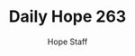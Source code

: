 ---
image: /assets/img/daily-hope-default-artwork.png
title: Daily Hope 263
number: 263
categories:
  - Daily Hope
author: Hope Staff
notes: Daily Hope 263
embed: >-
  <iframe src="https://open.spotify.com/embed/episode/3UAIKFh5RDjKcJQGVKynth?utm_source=generator" width="400px" height="102px" frameborder=“0" scrolling=“no”></iframe>
---